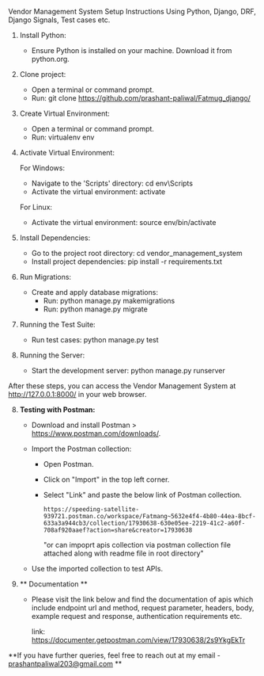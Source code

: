 Vendor Management System Setup Instructions
Using Python, Django, DRF, Django Signals, Test cases etc.

1. Install Python:
   - Ensure Python is installed on your machine. Download it from python.org.

2. Clone project:
   - Open a terminal or command prompt.
   - Run: git clone https://github.com/prashant-paliwal/Fatmug_django/

3. Create Virtual Environment:
   - Open a terminal or command prompt.
   - Run: virtualenv env

4. Activate Virtual Environment:

   For Windows:
   - Navigate to the 'Scripts' directory: cd env\Scripts
   - Activate the virtual environment: activate

   For Linux:
   - Activate the virtual environment: source env/bin/activate

5. Install Dependencies:
   - Go to the project root directory: cd vendor_management_system
   - Install project dependencies: pip install -r requirements.txt

6. Run Migrations:
   - Create and apply database migrations:
     - Run: python manage.py makemigrations
     - Run: python manage.py migrate

6. Running the Test Suite:
   - Run test cases: python manage.py test

7. Running the Server:
   - Start the development server: python manage.py runserver

After these steps, you can access the Vendor Management System at http://127.0.0.1:8000/ in your web browser.


8. **Testing with Postman:**
   - Download and install Postman > https://www.postman.com/downloads/.
   - Import the Postman collection:
     - Open Postman.
     - Click on "Import" in the top left corner.
     - Select "Link" and paste the below link of Postman collection.

       ```
       https://speeding-satellite-939721.postman.co/workspace/Fatmang~5632e4f4-4b80-44ea-8bcf-633a3a944cb3/collection/17930638-630e05ee-2219-41c2-a60f-708af920aaef?action=share&creator=17930638
       ```

       "or can impoprt apis collection via postman collection file attached along with readme file in root directory"

   - Use the imported collection to test APIs.

9. ** Documentation **
	- Please visit the link below and find the documentation of apis which include endpoint url and method, request 
	  parameter, headers, body, example request and response, authentication requirements etc.

	  link: https://documenter.getpostman.com/view/17930638/2s9YkgEkTr

**If you have further queries, feel free to reach out at my email - prashantpaliwal203@gmail.com **
